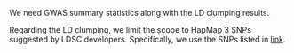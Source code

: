 We need GWAS summary statistics along with the LD clumping results. 

Regarding the LD clumping, we limit the scope to HapMap 3 SNPs suggested by LDSC developers. 
Specifically, we use the SNPs listed in [link](https://storage.googleapis.com/broad-alkesgroup-public/LDSCORE/w_hm3.snplist.bz2).
